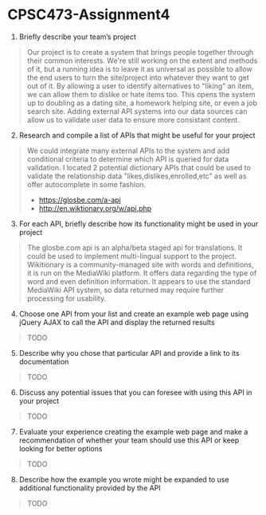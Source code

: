 # CPSC473-Assignment4

1. Briefly describe your team’s project

> Our project is to create a system that brings people together through their common interests. We're still working on the extent and methods of it, but a running idea is to leave it as universal as possible to allow the end users to turn the site/project into whatever they want to get out of it. By allowing a user to identify alternatives to "liking" an item, we can allow them to dislike or hate items too. This opens the system up to doubling as a dating site, a homework helping site, or even a job search site. Adding external API systems into our data sources can allow us to validate user data to ensure more consistant content.

2. Research and compile a list of APIs that might be useful for your project 

> We could integrate many external APIs to the system and add conditional criteria to determine which API is queried for data validation. I located 2 potential dictionary APIs that could be used to validate the relationship data "likes,dislikes,enrolled,etc" as well as offer autocomplete in some fashion.
> * https://glosbe.com/a-api
> * http://en.wiktionary.org/w/api.php

3. For each API, briefly describe how its functionality might be used in your project

> The glosbe.com api is an alpha/beta staged api for translations. It could be used to implement multi-lingual support to the project.
> Wikitionary is a community-managed site with words and definitions, it is run on the MediaWiki platform. It offers data regarding the type of word and even definition information. It appears to use the standard MediaWiki API system, so data returned may require further processing for usability.

4. Choose one API from your list and create an example web page using jQuery AJAX to call the API and display the returned results

> TODO

5. Describe why you chose that particular API and provide a link to its documentation

> TODO

6. Discuss any potential issues that you can foresee with using this API in your project 

> TODO

7. Evaluate your experience creating the example web page and make a recommendation of whether your team should use this API or keep looking for better options 

> TODO

8. Describe how the example you wrote might be expanded to use additional functionality provided by the API

> TODO
